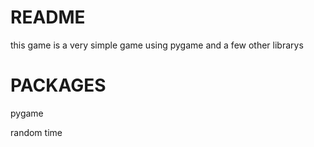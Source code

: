 <h1>README</h1>
this game is a very simple game using pygame and a few other librarys

<h1>PACKAGES</h1>
pygame

random
time
